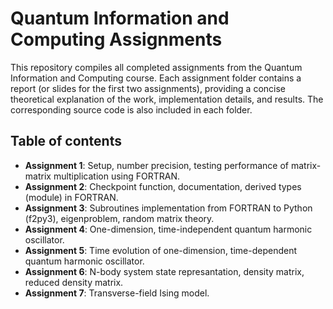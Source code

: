 # Quantum Information and Computing Assignments
This repository compiles all completed assignments from the Quantum Information and Computing course. Each assignment folder contains a report (or slides for the first two assignments), providing a concise theoretical explanation of the work, implementation details, and results. The corresponding source code is also included in each folder.
## Table of contents
  - **Assignment 1**: Setup, number precision, testing performance of matrix-matrix multiplication using FORTRAN. 
  - **Assignment 2**: Checkpoint function, documentation, derived types (module) in FORTRAN.
  - **Assignment 3**: Subroutines implementation from FORTRAN to Python (f2py3), eigenproblem, random matrix theory.
  - **Assignment 4**: One-dimension, time-independent quantum harmonic oscillator.
  - **Assignment 5**: Time evolution of one-dimension, time-dependent quantum harmonic oscillator.
  - **Assignment 6**: N-body system state represantation, density matrix, reduced density matrix.
  - **Assignment 7**: Transverse-field Ising model.
